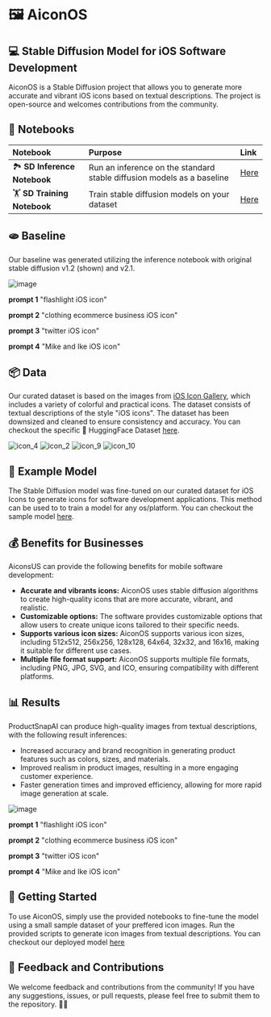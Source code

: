 # 🖼️ AiconOS
## 💻 Stable Diffusion Model for iOS Software Development

AiconOS is a Stable Diffusion project that allows you to generate more accurate and vibrant iOS icons based on textual descriptions. The project is open-source and welcomes contributions from the community.

## 📔 Notebooks
| Notebook | Purpose | Link                                                                                           |
| :-------- | :-------- | :------------------------------------------------------------------------------------------------ |
| 🏞️ **SD Inference Notebook**  | Run an inference on the standard stable diffusion models as a baseline | [Here](https://colab.research.google.com/drive/1mtIcwR5L2iq72Vf3tNlaHLM5ONjXxADD?usp=sharing) |
| 🏋️ **SD Training Notebook**  | Train stable diffusion models on your dataset | [Here](https://colab.research.google.com/drive/19WqKyZbKcMs-pscXnzDKWvtx6j_7Qeb2?usp=sharing)   |

## 🫓 Baseline
Our baseline was generated utilizing the inference notebook with original stable diffusion v1.2 (shown) and v2.1.

![image](https://user-images.githubusercontent.com/37101144/234615910-8a392e56-200c-482d-b5d0-591c54e23ec5.png)

**prompt 1** "flashlight iOS icon"

**prompt 2** "clothing ecommerce business iOS icon"

**prompt 3** "twitter iOS icon"

**prompt 4** "Mike and Ike iOS icon"


## 📦 Data
Our curated dataset is based on the images from [iOS Icon Gallery](https://www.iosicongallery.com/), which includes a variety of colorful and practical icons. The dataset consists of textual descriptions of the style "iOS icons". The dataset has been downsized and cleaned to ensure consistency and accuracy. You can checkout the specific 🤗 HuggingFace Dataset [here](hhttps://huggingface.co/datasets/Ali-fb/ios_icons).

![icon_4](https://user-images.githubusercontent.com/37101144/234617014-8f592e80-124c-4fbd-9476-ad20fa4ce6cc.png)
![icon_2](https://user-images.githubusercontent.com/37101144/234617194-d8003f3c-d0a8-4a64-9e5e-bb67cb8e0e82.png)
![icon_9](https://user-images.githubusercontent.com/37101144/234616678-d71ada57-cd73-4501-9091-59d68d02bae8.png)
![icon_10](https://user-images.githubusercontent.com/37101144/234617052-7d4e7eaf-d934-40a8-bb10-c355d26cc80b.png)



## 🤖 Example Model
The Stable Diffusion model was fine-tuned on our curated dataset for iOS Icons to generate icons for software development applications. This method can be used to to train a model for any os/platform. You can checkout the sample model [here](https://huggingface.co/Ali-fb/sd_aiconos-model-v1-2_400).

## 💰 Benefits for Businesses

AiconsUS can provide the following benefits for mobile software development:

- **Accurate and vibrants icons:** AiconOS uses stable diffusion algorithms to create high-quality icons that are more accurate, vibrant, and realistic.
- **Customizable options:** The software provides customizable options that allow users to create unique icons tailored to their specific needs.
- **Supports various icon sizes:** AiconOS supports various icon sizes, including 512x512, 256x256, 128x128, 64x64, 32x32, and 16x16, making it suitable for different use cases.
- **Multiple file format support:** AiconOS supports multiple file formats, including PNG, JPG, SVG, and ICO, ensuring compatibility with different platforms.


## 📊 Results

ProductSnapAI can produce high-quality images from textual descriptions, with the following result inferences:

- Increased accuracy and brand recognition in generating product features such as colors, sizes, and materials.
- Improved realism in product images, resulting in a more engaging customer experience.
- Faster generation times and improved efficiency, allowing for more rapid image generation at scale.

![image](https://user-images.githubusercontent.com/37101144/234615795-10af6210-8a1d-41b8-96f0-debb4083ae1d.png)


**prompt 1** "flashlight iOS icon"

**prompt 2** "clothing ecommerce business iOS icon"

**prompt 3** "twitter iOS icon"

**prompt 4** "Mike and Ike iOS icon"

## 🚀 Getting Started

To use AiconOS, simply use the provided notebooks to fine-tune the model using a small sample dataset of your preffered icon images. Run the provided scripts to generate icon images from textual descriptions. You can checkout our deployed model [here](https://huggingface.co/Ali-fb/sd_aiconos-model-v1-2_400)

## 💬 Feedback and Contributions

We welcome feedback and contributions from the community! If you have any suggestions, issues, or pull requests, please feel free to submit them to the repository. 🧑‍💻

